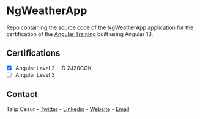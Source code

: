# NgWeatherApp

Repo containing the source code of the NgWeatherApp application for the certification of the [Angular Training](https://www.angulartraining.com/angular-certification.html) built using Angular 13.

## Certifications

- [x] Angular Level 2 - ID 2J20CGK
- [ ] Angular Level 3

## Contact

Talip Cesur - [Twitter](https://twitter.com/talip_cr) - [Linkedin](https://www.linkedin.com/in/talip-cesur/) - [Website](https://talipcesur.fr/) - [Email](mailto:talip.cesur@gmail.com)

